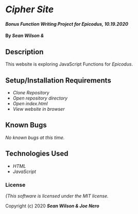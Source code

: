 # _Cipher Site_

#### _Bonus Function Writing Project for Epicodus, 10.19.2020_

#### By _**Sean Wilson &**_

## Description

This website is exploring JavaScript Functions for _Epicodus_.

## Setup/Installation Requirements

* _Clone Repository_
* _Open repository directory_
* _Open index.html_
* _View website in browser_

## Known Bugs

_No known bugs at this time._

## Technologies Used

* _HTML_
* _JavaScript_

### License

*{This software is licensed under the MIT license.*

Copyright (c) 2020 **_Sean Wilson & Joe Nero_**